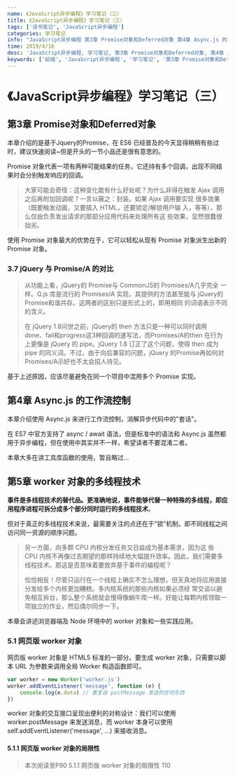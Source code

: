 ```yaml
---
name: 《JavaScript异步编程》学习笔记（三）
title: 《JavaScript异步编程》学习笔记（三）
tags: ['读书笔记', 'JavaScript异步编程']
categories: 学习笔记
info: "JavaScript异步编程 第3章 Promise对象和Deferred对象 第4章 Async.js 的工作流控制 第5章 worker 对象的多线程技术"
time: 2019/4/16
desc: 'JavaScript异步编程, 学习笔记, 第3章 Promise对象和Deferred对象, 第4章 Async.js 的工作流控制 第5章 worker 对象的多线程技术'
keywords: ['前端', 'JavaScript异步编程', '学习笔记', '第3章 Promise对象和Deferred对象', '第4章 Async.js 的工作流控制', '第5章 worker 对象的多线程技术']
---
```


# 《JavaScript异步编程》学习笔记（三）

## 第3章 Promise对象和Deferred对象

本章介绍的是基于Jquery的Promise，在 ES6 已经普及的今天显得稍稍有些过时，建议快速阅读~但是开头的一节小品还是很有意思的。

Promise 对象代表一项有两种可能结果的任务，它还持有多个回调，出现不同结果时会分别触发响应的回调。

> 大家可能会奇怪：这种变化能有什么好处呢？为什么非得在触发 Ajax 调用之后再附加回调呢？一言以蔽之：封装。如果 Ajax 调用要实现 很多效果（既要触发动画，又要插入 HTML，还要锁定/解锁用户输 入，等等），那么仅由负责发出请求的那部分应用代码来处理所有这 些效果，显然很蠢很拙劣。 

使用 Promise 对象最大的优势在于，它可以轻松从现有 Promise 对象派生出新的 Promise 对象。

### 3.7 jQuery 与 Promise/A 的对比

> 从功能上看，jQuery的 Promise与 CommonJS的 Promises/A几乎完全 一样。Q.js 库是流行的 Promises/A 实现，其提供的方法甚至能与 jQuery的 Promise和谐共存。这两者的区别只是形式上的，即用相同 的词语表示不同的含义。
>
> 在 jQuery 1.8问世之前，jQuery的 then 方法只是一种可以同时调用 done、fail和progress这3种回调的速写法，而Promises/A的then 在行为上更像是 jQuery 的 pipe。jQuery 1.8 订正了这个问题，使得 then 成为 pipe 的同义词。不过，由于向后兼容的问题，jQuery 的Promise再如何对 Promises/A示好也不太会招人待见。

基于上述原因，应该尽量避免在同一个项目中混用多个 Promise 实现。

## 第4章 Async.js 的工作流控制

本章介绍使用 Async.js 来进行工作流控制，消解异步代码中的"套话"。

在 ES7 中官方支持了 async / await 语法，但是标准中的语法和 Async.js 虽然都用于异步编程，但在使用中其实并不一样，希望读者不要混淆二者。

本章大多在讲工具库函数的使用，暂且略过...

## 第5章 worker 对象的多线程技术

**事件是多线程技术的替代品。更准确地说，事件能够代替一种特殊的多线程，即应用程序进程可拆分成多个部分同时运行的多线程技术**。

但对于真正的多线程技术来说，最需要关注的点还在于"锁"机制，即不同线程之间访问同一资源的顺序问题。

> 另一方面，向多颗 CPU 内核分发任务又日益成为基本需求，因为这 些 CPU 内核不再像过去期望的那样持续地大幅提升效率。因此，我们需要多线程技术。那这是否意味着要放弃基于事件的编程呢？ 
>
> 恰恰相反！尽管只运行在一个线程上确实不怎么理想，但天真地将应用直接分发给多个内核更加糟糕。多内核系统的那些内核如果必须经 常交谈以避免相互拆台，那么整个系统就会慢得像蜗牛爬一样。好能让每颗内核领取一项独立的作业，然后偶尔同步一下。 

本章会讲述浏览器端及 Node 环境中的 worker 对象和一些实践应用。

### 5.1 网页版 worker 对象

网页版 worker 对象是 HTML5 标准的一部分。要生成 worker 对象，只需要以脚本 URL 为参数来调用全局 Worker 构造函数即可。

```javascript
var worker = new Worker('worker.js')
worker.addEventListener('message', function (e) {
    console.log(e.data) // 重复由 postMessage 发送的任何东西
})
```

worker 对象的交互接口呈现出便利的对称设计：我们可以使用 worker.postMessage 来发送消息，而 worker 本身可以使用 self.addEventListener('message', ...) 来接收消息。

#### 5.1.1 网页版 worker 对象的局限性



> 本次阅读至P90 5.1.1 网页版 worker 对象的局限性 110